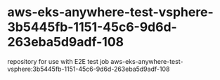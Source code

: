 # aws-eks-anywhere-test-vsphere-3b5445fb-1151-45c6-9d6d-263eba5d9adf-108
repository for use with E2E test job aws-eks-anywhere-test-vsphere:3b5445fb-1151-45c6-9d6d-263eba5d9adf-108

